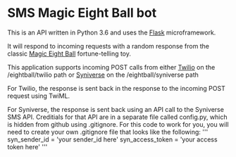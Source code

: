 # SMS Magic Eight Ball bot
This is an API written in Python 3.6 and uses the [Flask](http://flask.pocoo.org) microframework.

It will respond to incoming requests with a random response from the classic [Magic Eight Ball](https://en.wikipedia.org/wiki/Magic_8-Ball) fortune-telling toy.

This application supports incoming POST calls from either [Twilio](https://www.twilio.com) on the /eightball/twilio path or [Syniverse](https://developer.syniverse.com) on the /eightball/syniverse path

For Twilio, the response is sent back in the response to the incoming POST request using TwiML.

For Syniverse, the response is sent back using an API call to the Syniverse SMS API.  Creditials for that API are in a separate file called config.py, which is hidden from github using .gitignore.  For this code to work for you, you will need to create your own .gitignore file that looks like the following:
'''
syn_sender_id =    'your sender_id here'
syn_access_token = 'your access token here'
'''
